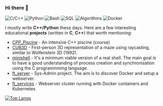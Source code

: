 ### Hi there 👋


![C/C++](https://img.shields.io/badge/C%2FC%2B%2B-Upper--Intermediate-blue)
![Python](https://img.shields.io/badge/Python-Intermediate-blue)
![Bash](https://img.shields.io/badge/Bash-Intermediate-black)
![SQL](https://img.shields.io/badge/SQL-Intermediate-9cf)
![Algorithms](https://img.shields.io/badge/Algorithms-Intermediate-orange)
![Docker](https://img.shields.io/badge/Docker-Intermediate-9cf)

I mostly write **C++/Python** these days. Here are a few interesting educational **projects** (written in **C**, **C++**) that worth mentioning:

- [CPP_Piscine](https://github.com/bebyakinb/CPP_Piscine) - An intensive C++ piscine (course)
- [CUB3D](https://github.com/bebyakinb/cub3D) - First-person 3D representation of a maze using raycasting, similar to Wolfenstein 3D (1992).
- [minishell](https://github.com/bebyakinb/minishell) - It's a minimum viable version of a real shell. The main goal is to have a good understanding of process creation and synchronisation using the C programmming language.
- [ft_server](https://github.com/bebyakinb/ft_server) - Sys-Admin project. The aim is to discover Docker and setup a webserver.
- [ft_services](https://github.com/bebyakinb/ft_services) - Webserver cluster running with Docker containers and Kubernetes

[![Top Langs](https://github-readme-stats.vercel.app/api/top-langs/?username=bebyakinb)](https://github.com/anuraghazra/github-readme-stats)
